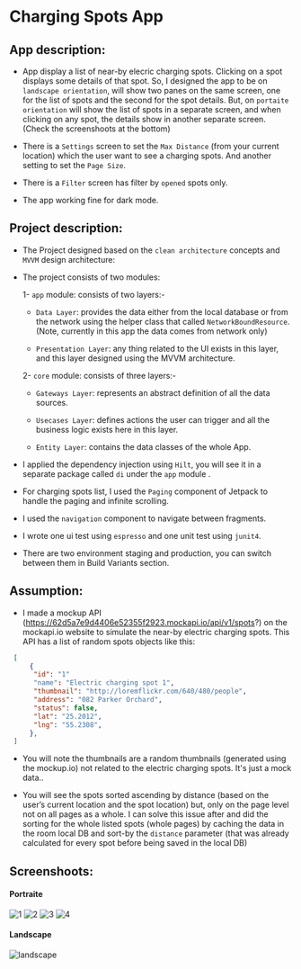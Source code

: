 Charging Spots App
=================

## App description:

* App display a list of near-by elecric charging spots. Clicking on a spot displays some details of that spot. So, I designed the app to be
on `landscape orientation`, will show two panes on the same screen, one for the list of spots and the second for the spot details.
But, on `portaite orientation` will show the list of spots in a separate screen, and when clicking on any spot, the details show in another separate screen.
(Check the screenshoots at the bottom)

* There is a `Settings` screen to set the `Max Distance` (from your current location) which the user want to see a charging spots. And another setting to set the `Page Size`.

* There is a `Filter` screen has filter by `opened` spots only.

* The app working fine for dark mode.

## Project description:

* The Project designed based on the `clean architecture` concepts and `MVVM` design architecture:

* The project consists of two modules:

    1- `app` module: consists of two layers:-

    * `Data Layer`: provides the data either from the local database or from the network using the helper class that called `NetworkBoundResource`. (Note, currently in this app the data comes from network only)

    * `Presentation Layer`: any thing related to the UI exists in this layer, and this layer designed using the MVVM architecture.

    2- `core` module: consists of three layers:-

    * `Gateways Layer`: represents an abstract definition of all the data sources.

    * `Usecases Layer`: defines actions the user can trigger and all the business logic exists here in this layer.

    * `Entity Layer`: contains the data classes of the whole App.


* I applied the dependency injection using `Hilt`, you will see it in a separate package called `di` under the `app` module .

* For charging spots list, I used the `Paging` component of Jetpack to handle the paging and infinite scrolling.

* I used the `navigation` component to navigate between fragments.

* I wrote one ui test using `espresso` and one unit test using `junit4`.

* There are two environment staging and production, you can switch between them in Build Variants section.

## Assumption: 

* I made a mockup API (https://62d5a7e9d4406e52355f2923.mockapi.io/api/v1/spots?) on the mockapi.io website to simulate the near-by electric charging spots. This API has a list of random spots objects like this:

```json
 [
     {
      "id": "1"
      "name": "Electric charging spot 1",
      "thumbnail": "http://loremflickr.com/640/480/people",
      "address": "082 Parker Orchard",
      "status": false,
      "lat": "25.2012",
      "lng": "55.2308",
     },
 ]
 ```
 
* You will note the thumbnails are a random thumbnails (generated using the mockup.io) not related to the electric charging spots. It's just a mock data..
 
* You will see the spots sorted ascending by distance (based on the user’s current location and the spot location) but, only on the page level not on all pages as a whole. I can solve this issue after and did the sorting for the whole listed spots (whole pages) by caching the data in the room local DB and sort-by the `distance` parameter (that was already  calculated for every spot before being saved in the local DB)


## Screenshoots:

#### Portraite
![1](https://user-images.githubusercontent.com/17904163/179917458-5c8225f9-adf9-4b62-8d52-8483038dd5de.jpeg)
![2](https://user-images.githubusercontent.com/17904163/179917449-975bc64d-a6a5-4f3e-b05c-da0ee4e9e94b.jpeg)
![3](https://user-images.githubusercontent.com/17904163/179917459-26bd29b6-51c5-4080-af6d-3a8c545475c5.jpeg)
![4](https://user-images.githubusercontent.com/17904163/179917462-e76af696-87ba-469d-bca5-39111592678f.jpeg)

#### Landscape
![landscape](https://user-images.githubusercontent.com/17904163/179922067-7e109b70-3549-448e-bef1-38de14590b16.png)



